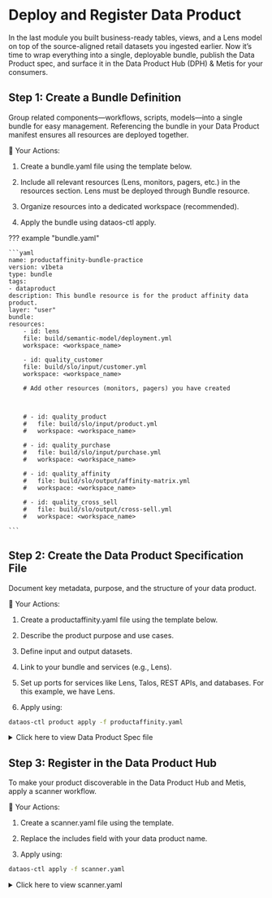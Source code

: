 # Deploy and Register Data Product

In the last module you built business-ready tables, views, and a Lens model on top of the source-aligned retail datasets you ingested earlier.
Now it’s time to wrap everything into a single, deployable bundle, publish the Data Product spec, and surface it in the Data Product Hub (DPH) & Metis for your consumers.

## Step 1: Create a Bundle Definition

Group related components—workflows, scripts, models—into a single bundle for easy management. Referencing the bundle in your Data Product manifest ensures all resources are deployed together.

🎯 Your Actions:

1. Create a bundle.yaml file using the template below.

2. Include all relevant resources (Lens, monitors, pagers, etc.) in the resources section. Lens must be deployed through Bundle resource.

3. Organize resources into a dedicated workspace (recommended).

4. Apply the bundle using dataos-ctl apply.

??? example "bundle.yaml"

    ```yaml
    name: productaffinity-bundle-practice
    version: v1beta
    type: bundle
    tags:
    - dataproduct
    description: This bundle resource is for the product affinity data product.
    layer: "user"
    bundle:
    resources:
        - id: lens
        file: build/semantic-model/deployment.yml
        workspace: <workspace_name>
        
        - id: quality_customer
        file: build/slo/input/customer.yml
        workspace: <workspace_name>
        
        # Add other resources (monitors, pagers) you have created
    

        
        # - id: quality_product
        #   file: build/slo/input/product.yml
        #   workspace: <workspace_name>

        # - id: quality_purchase
        #   file: build/slo/input/purchase.yml
        #   workspace: <workspace_name>
        
        # - id: quality_affinity
        #   file: build/slo/output/affinity-matrix.yml
        #   workspace: <workspace_name>

        # - id: quality_cross_sell
        #   file: build/slo/output/cross-sell.yml
        #   workspace: <workspace_name>

    ```
## Step 2: Create the Data Product Specification File

Document key metadata, purpose, and the structure of your data product.

🎯 Your Actions:

1. Create a productaffinity.yaml file using the template below.

2. Describe the product purpose and use cases.

3. Define input and output datasets.

4. Link to your bundle and services (e.g., Lens).

5. Set up ports for services like Lens, Talos, REST APIs, and databases. For this example, we have Lens.

5. Apply using:

```bash
dataos-ctl product apply -f productaffinity.yaml
```
<details><summary>Click here to view Data Product Spec file</summary>

```yaml
name: productaffinity
version: v1beta
type: data
description: Analyzes product affinity to identify cross-sell opportunities.
tags:
  - DPDomain.Marketing
  - DPUsecase.Customer Segmentation
  - DPUsecase.Product Recommendation
  - DPTier.Consumer Aligned
v1beta:
  data:
    meta:
      title: Product Affinity xx
      #sourceCodeUrl: https://bitbucket.org/tmdc/product-affinity-training/src/main/
      #trackerUrl: https://rubikai.atlassian.net/browse/DPRB-65
    collaborators:
      - name: 
        description: owner
      - name: <dataos-id of user>
        description: developer
      - name: <dataos-id of user>
        description: consumer
      - name: <dataos-id of user>
        description: consumer
    resource:
      refType: dataos
      ref: bundle:v1beta:productaffinity-bundle
    inputs:
      - refType: dataos
        ref: dataset:postgresxx:public:customer_data

      - refType: dataos
        ref: dataset:postgresxx:public:purchase_data

      - refType: dataos
        ref: dataset:postgresxx:public:product_data

    outputs:
      - refType: dataos
        ref: dataset:lakehouse:crm_data:product_affinity_matrix

      - refType: dataos
        ref: dataset:lakehouse:crm_data:cross_sell_recommendations

    ports:
      lens:
        ref: lens:v1alpha:productaffinity-xx:public
        refType: dataos

      # talos:
      #   - ref: service:v1:product-affinity-api:public
      #     refType: dataos
```

</details>

## Step 3: Register in the Data Product Hub

To make your product discoverable in the Data Product Hub and Metis, apply a scanner workflow.

🎯 Your Actions:

1. Create a scanner.yaml file using the template.

2. Replace the includes field with your data product name.

3. Apply using:

```bash
dataos-ctl apply -f scanner.yaml
```
<details><summary> Click here to view scanner.yaml</summary>

```yaml
version: v1
name: scan-data-product-xx
type: workflow
description: Registers the data product in the Data Product Hub.
workflow:
  dag:
    - name: scan-data-product-job
      description: Scans and registers the data product.
      spec:
        tags:
          - scanner2
        stack: scanner:2.0
        compute: runnable-default
        stackSpec:
          type: data-product
          sourceConfig:
            config:
              type: DataProduct
              markDeletedDataProducts: true
              dataProductFilterPattern:
                includes:
                 - productaffinity # data product details
```

## Step 4: ### Activity 8.4: **Validating the Creation of Data Product**

**🎯 Your Actions:**

1. Run the following command in your terminal to list your data products.
    
    ```bash
    ~ dataos-ctl product get
    INFO[0000] 🔍 product get...                             
    INFO[0000] 🔍 product get...complete                     
    
      TYPE | VERSION |          NAME          | STATUS |   OWNER    
    -------|---------|------------------------|--------|------------
      data | v1beta  |      productaffinity   | active | nandapage  
    ```
    
## Step 4: Exploring Data Product on Data Product Hub

You can also check your data product on Data Product Hub.

1. Log in to the DataOS instance and Navigate to Data Product Hub.
    
    ![dp_on_dph.png](/learn_new/dp_foundations2_learn_track/deploy_dp_cli/product360.png)
    
2. Click on the data product to view its details.
    ![dp_on_dph.png](/learn_new/dp_foundations2_learn_track/deploy_dp_cli/product360_details.png)